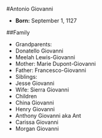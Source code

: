 #Antonio Giovanni

* **Born:** September 1, 1127

##Family
* Grandparents:
 * Donatello Giovanni
 * Meelah Lewis-Giovanni
* Mother: Marie Dupont-Giovanni
* Father: Francesco-Giovanni
* Siblings:
 * Jesse Giovanni
* Wife: Sierra Giovanni
* Children
 * China Giovanni
 * Henry Giovanni
 * Anthony Giovanni aka Ant
 * Carissa Giovanni
 * Morgan Giovanni
